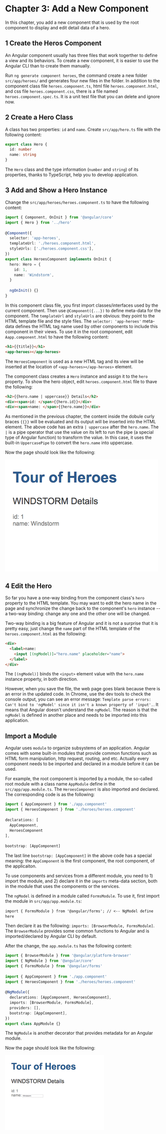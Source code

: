 # Chapter 3: Add a New Component

In this chapter, you add a new component that is used by the root component to display and edit detail data of a hero.

## 1 Create the Heros Component

An Angular component usually has three files that work togerther to define a view and its behaviors. To create a new component, it is easier to use the Angular CLI than to create them manually.

Run `ng generate component heroes`, the command create a new folder `src/app/heroes/` and generates four new files in the folder. In addition to the component class file `heroes.component.ts`, html file `heroes.component.html`, and css file `heroes.component.css`, there is a file named `heroes.component.spec.ts`. It is a unit test file that you can delete and ignore now.

## 2 Create a Hero Class

A class has two properties: `id` and `name`. Create `src/app/hero.ts` file with the following content:

```ts
export class Hero {
  id: number
  name: string
}
```

The `Hero` class and the type information (`number` and `string`) of its properties, thanks to TypeScript, help you to develop application.

## 3 Add and Show a Hero Instance

Change the `src/app/heroes/heroes.component.ts` to have the following content:

```ts
import { Component, OnInit } from '@angular/core'
import { Hero } from '../hero'

@Component({
  selector: 'app-heroes',
  templateUrl: './heroes.component.html',
  styleUrls: ['./heroes.component.css'],
})
export class HeroesComponent implements OnInit {
  hero: Hero = {
    id: 1,
    name: 'Windstorm',
  }

  ngOnInit() {}
}
```

In this component class file, you first import classes/interfaces used by the current component. Then use `@Component({...})` to define meta-data for the component. The `templateUrl` and `styleUrls` are obvious: they point to the HTML template file and the style files. The `selector: 'app-heroes'` meta-data defines the HTML tag name used by other components to include this component in their views. To use it in the root component, edit `Aapp.component.html` to have the following content:

```html
<h1>{{title}}</h1>
<app-heroes></app-heroes>
```

The `HeroesComponent` is used as a new HTML tag and its view will be inserted at the location of `<app-heroes></app-heroes>` element.

The component class creates a `Hero` instance and assign it to the `hero` property. To show the hero object, edit `heroes.component.html` file to thave the following:

```html
<h2>{{hero.name | uppercase}} Details</h2>
<div><span>id: </span>{{hero.id}}</div>
<div><span>name: </span>{{hero.name}}</div>
```

As mentioned in the previous chapter, the content inside the dobule curly braces `{{}}` will be evaluated and its output will be inserted into the HTML element. The above code has an extra `| uppercase` after the `hero.name`. The `|` is a pipe operator that use the value on its left to run the pipe (a special type of Angular function) to transform the value. In this case, it uses the built-in `UppercasePipe` to convert the `hero.name` into uppercase.

Now the page should look like the following:

![Hero Details Component](./ch03-1.png)

## 4 Edit the Hero

So far you have a one-way binding from the component class's `hero` property to the HTML template. You may want to edit the hero name in the page and synchronize the change back to the component's `hero` instance -- a two-way binding: change any one and the other one will be changed.

Two-way binding is a big feature of Angular and it is not a surprise that it is pretty easy, just change the `name` part of the HTML template of the `heroes.component.html` as the following:

```html
<div>
  <label>name:
    <input [(ngModel)]="hero.name" placeholder="name">
  </label>
</div>
```

The `[(ngModel)]` binds the `<input>` element value with the `hero.name` instance property, in both direction.

However, when you save the file, the web page goes blank because there is an error in the updated code. In Chrome, use the dev tools to check the console output, you can see an error message: `Template parse errors: Can't bind to 'ngModel' since it isn't a known property of 'input'.`. It means that Angular doesn't understand the `ngModel`. The reason is that the `ngModel` is defined in another place and needs to be imported into this application.

## Import a Module

Angular uses `module` to organize subsystems of an application. Angular comes with some built-in modules that provide common functions such as HTML form manipulation, http request, routing, and etc. Actually every component needs to be imported and declared in a module before it can be used.

For example, the root component is imported by a module, the so-called root module with a class name `AppModule` define in the `src/app/app.module.ts`. The `HeroesComponent` is also imported and declared. The corresponding code is as the following:

```ts
import { AppComponent } from './app.component'
import { HeroesComponent } from './heroes/heroes.component'

declarations: [
  AppComponent,
  HeroesComponent
],

bootstrap: [AppComponent]
```

The last line `bootstrap: [AppComponent]` in the above code has a special meaning: the `AppComponent` is the first component, the root component, of the applicaiton.

To use components and services from a different module, you need to 1) import the module, and 2) declare it in the `imports` meta-data section, both in the module that uses the components or the services.

The `ngModel` is defined in a module called `FormsModule`. To use it, first import the module in `src/app/app.module.ts`:

`import { FormsModule } from '@angular/forms'; // <-- NgModel define here`

Then declare it as the following: `imports: [BrowserModule, FormsModule]`. The `BrowserModule` provides some common functions to Angular and is imported/declared by Angular CLI by default.

After the change, the `app.module.ts` has the following content:

```ts
import { BrowserModule } from '@angular/platform-browser'
import { NgModule } from '@angular/core'
import { FormsModule } from '@angular/forms'

import { AppComponent } from './app.component'
import { HeroesComponent } from './heroes/heroes.component'

@NgModule({
  declarations: [AppComponent, HeroesComponent],
  imports: [BrowserModule, FormsModule],
  providers: [],
  bootstrap: [AppComponent],
})
export class AppModule {}
```

The `NgModule` is another decorator that provides metadata for an Angular module.

Now the page should look like the following:

![Hero details two-way](./ch03-2.png)
